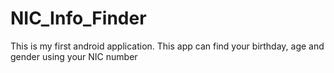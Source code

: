 # NIC_Info_Finder
This is my first android application. This app can find your birthday, age  and gender using your NIC number
